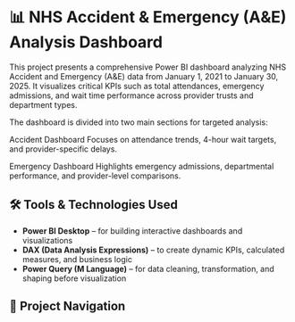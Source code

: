 # 📊 NHS Accident & Emergency (A&E) Analysis Dashboard
This project presents a comprehensive Power BI dashboard analyzing NHS Accident and Emergency (A&E) data from January 1, 2021 to January 30, 2025. It visualizes critical KPIs such as total attendances, emergency admissions, and wait time performance across provider trusts and department types.

The dashboard is divided into two main sections for targeted analysis:

Accident Dashboard
Focuses on attendance trends, 4-hour wait targets, and provider-specific delays.

Emergency Dashboard
Highlights emergency admissions, departmental performance, and provider-level comparisons.

## 🛠 Tools & Technologies Used

- **Power BI Desktop** – for building interactive dashboards and visualizations  
- **DAX (Data Analysis Expressions)** – to create dynamic KPIs, calculated measures, and business logic  
- **Power Query (M Language)** – for data cleaning, transformation, and shaping before visualization

## 🧭 Project Navigation
